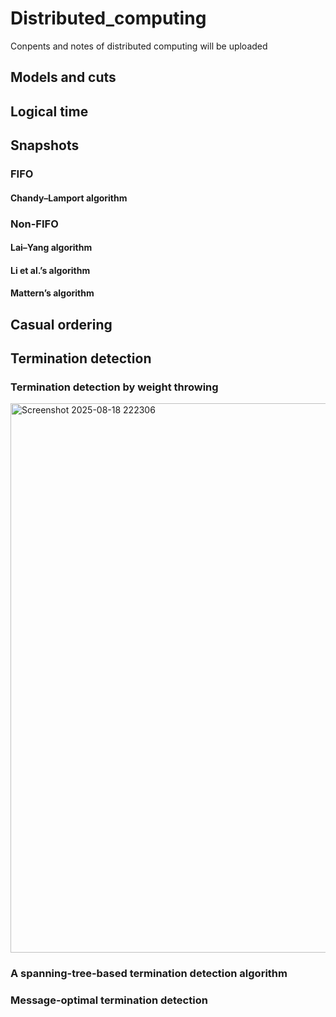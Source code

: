 # Distributed_computing
Conpents and notes of distributed computing will be uploaded
## Models and cuts

## Logical time

## Snapshots

### FIFO

#### Chandy–Lamport algorithm

### Non-FIFO

#### Lai–Yang algorithm
#### Li et al.’s algorithm
#### Mattern’s algorithm

## Casual ordering

## Termination detection

### Termination detection by weight throwing
<img width="763" height="879" alt="Screenshot 2025-08-18 222306" src="https://github.com/user-attachments/assets/81c31abf-960e-438a-92d2-d20c219ba877" />


### A spanning-tree-based termination detection algorithm

### Message-optimal termination detection
